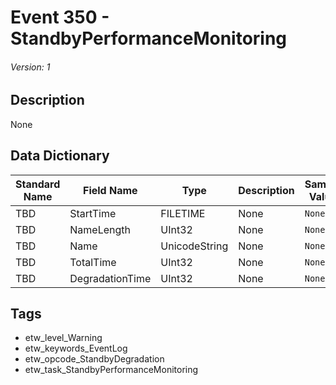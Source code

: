 # Event 350 - StandbyPerformanceMonitoring
###### Version: 1

## Description
None

## Data Dictionary
|Standard Name|Field Name|Type|Description|Sample Value|
|---|---|---|---|---|
|TBD|StartTime|FILETIME|None|`None`|
|TBD|NameLength|UInt32|None|`None`|
|TBD|Name|UnicodeString|None|`None`|
|TBD|TotalTime|UInt32|None|`None`|
|TBD|DegradationTime|UInt32|None|`None`|

## Tags
* etw_level_Warning
* etw_keywords_EventLog
* etw_opcode_StandbyDegradation
* etw_task_StandbyPerformanceMonitoring